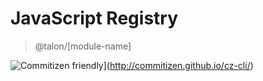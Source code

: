 # JavaScript Registry

> @talon/[module-name]

![Commitizen friendly](https://img.shields.io/badge/commitizen-friendly-brightgreen.svg)](http://commitizen.github.io/cz-cli/)
